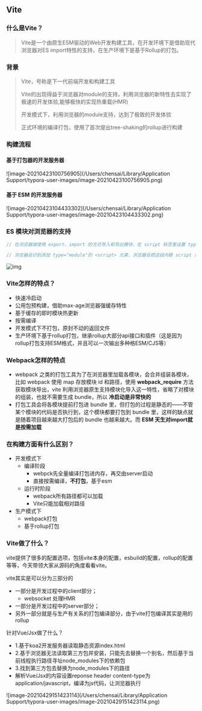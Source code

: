 

## Vite

### 什么是Vite？

> Vite是一个由原生ESM驱动的Web开发构建工具，在开发环境下是借助现代浏览器对ES import特性的支持，在生产环境下是基于Rollup的打包。

### 背景

> Vite，号称是下一代前端开发和构建工具
>
> Vite的出现得益于浏览器对module的支持，利用浏览器的新特性去实现了极速的开发体验,能够极快的实现热重载(HMR)
>
> 开发模式下，利用浏览器的module支持，达到了极致的开发体验
>
> 正式环境的编译打包，使用了首次提出tree-shaking的rollup进行构建

### 构建流程

#### 基于打包器的开发服务器

![image-20210423100756905](/Users/chensai/Library/Application Support/typora-user-images/image-20210423100756905.png)

#### 基于 ESM 的开发服务器

![image-20210423104433302](/Users/chensai/Library/Application Support/typora-user-images/image-20210423104433302.png)

### ES 模块对浏览器的支持

```javascript
// 在浏览器端使用 export、import 的方式导入和导出模块，在 script 标签里设置 type="module"

// 浏览器会识别添加 type="module"的 <script> 元素，浏览器会把这段内联 script 或者外链 script 认为是 ECMAScript 模块，浏览器将对其内部的 import 引用发起 http 请求获取模块内容。
```

![img](https://segmentfault.com/img/remote/1460000023016728)

### Vite怎样的特点？

- 快速冷启动
- 公用包预构建，借助max-age浏览器强缓存特性
- 基于缓存的即时模块热更新
- 按需编译
- 开发模式下不打包，原封不动的返回文件
- 生产环境下基于rollup打包，继承rollup大部分api接口和插件（这是因为rollup打包支持ESM格式，并且可以一次输出多种格ESM/CJS等）

### Webpack怎样的特点

- webpack 之类的打包工具为了在浏览器里加载各模块，会合并组装各模块，比如 webpack 使用 map 存放模块 id 和路径，使用 **webpack_require** 方法获取模块导出，vite 利用浏览器原生支持模块化导入这一特性，省略了对模块的组装，也就不需要生成 bundle，所以 **冷启动是非常快的**
- 打包工具会将各模块提前打包进 bundle 里，但打包的过程是静态的——不管某个模块的代码是否执行到，这个模块都要打包到 bundle 里，这样的缺点就是随着项目越来越大打包后的 bundle 也越来越大。而 **ESM 天生对import就是按需加载**

### 在构建方面有什么区别？

- 开发模式下
  - 编译阶段
    - webpck先全量编译打包进内存，再交由server启动
    - 直接按需编译，**不打包**，基于esm
  - 运行时阶段
    - webpack所有路径都可以加载
    - Vite只能加载相对路径
- 生产模式下
  - webpack打包
  - 基于rollup打包

### Vite做了什么？

vite提供了很多的配置选项，包括vite本身的配置，esbuild的配置，rollup的配置等等，今天带领大家从源码的角度看看vite。

vite其实是可以分为三部分的

- 一部分是开发过程中的client部分；
  - websocket 处理HMR
- 一部分是开发过程中的server部分；
- 另外一部分就是与生产有关系的打包编译部分，由于vite打包编译其实是用的rollup

针对Vue/Jsx做了什么？

- 1.基于koa2开发服务器读取静态资源index.html
- 2.基于浏览器无法读取第三方包并安装，只能先去替换一个别名，然后基于当前线程执行路径寻址node_modules下的依赖包
- 3.找到第三方包去替换为node_modules下的路径
- 解析Vue/Jsx的内容设置reponse header content-type为application/javascript，编译为js代码，让浏览器执行



![image-20210429151423114](/Users/chensai/Library/Application Support/typora-user-images/image-20210429151423114.png)






